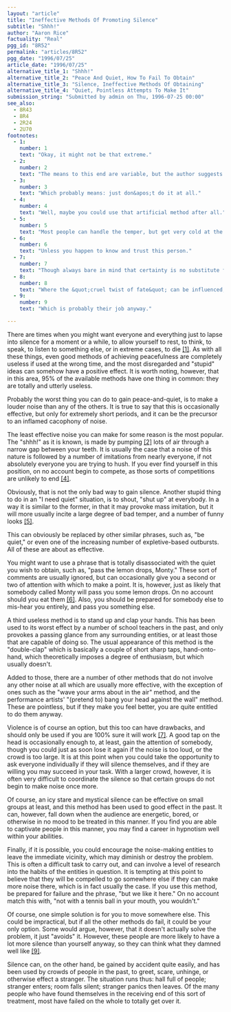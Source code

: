 ```yaml
---
layout: "article"
title: "Ineffective Methods Of Promoting Silence"
subtitle: "Shhh!"
author: "Aaron Rice"
factuality: "Real"
pgg_id: "8R52"
permalink: "articles/8R52"
pgg_date: "1996/07/25"
article_date: "1996/07/25"
alternative_title_1: "Shhh!"
alternative_title_2: "Peace And Quiet, How To Fail To Obtain"
alternative_title_3: "Silence, Ineffective Methods Of Obtaining"
alternative_title_4: "Quiet, Pointless Attempts To Make It"
submission_string: "Submitted by admin on Thu, 1996-07-25 00:00"
see_also:
  - 8R43
  - 8R4
  - 2R24
  - 2U70
footnotes: 
  - 1:
    number: 1
    text: "Okay, it might not be that extreme."
  - 2:
    number: 2
    text: "The means to this end are variable, but the author suggests you use the one you are (usually) born with, and don&apos;t attempt anything foolish [3]."
  - 3:
    number: 3
    text: "Which probably means: just don&apos;t do it at all."
  - 4:
    number: 4
    text: "Well, maybe you could use that artificial method after all."
  - 5:
    number: 5
    text: "Most people can handle the temper, but get very cold at the thought of the bad looks."
  - 6:
    number: 6
    text: "Unless you happen to know and trust this person."
  - 7:
    number: 7
    text: "Though always bare in mind that certainty is no substitute for actuality. Phrases such as, &quot;I&apos;m certain we won&apos;t die,&quot; are often [8] followed by the death of the speaking party."
  - 8:
    number: 8
    text: "Where the &quot;cruel twist of fate&quot; can be influenced, such as in films and other stories, this is always the case. Comedy duo Steve Punt and Hugh Dennis once observed that it is very easy to predict who will die in a film, just by their behaviour in their first appearance. The standard formula for this was &quot;After this war, I&apos;m going to...&quot; Dead."
  - 9:
    number: 9
    text: "Which is probably their job anyway."

---
```

<div>
<p>There are times when you might want everyone and everything just to lapse into silence for a moment or a while, to allow yourself to rest, to think, to speak, to listen to something else, or in extreme cases, to die <a href="#footnote-body.1" name="footnote-link.1" class="footnote-link">[1]</a>. As with all these things, even good methods of achieving peacefulness are completely useless if used at the wrong time, and the most disregarded and "stupid" ideas can somehow have a positive effect. It is worth noting, however, that in this area, 95% of the available methods have one thing in common: they are totally and utterly useless.</p>
<p>Probably the worst thing you can do to gain peace-and-quiet, is to make a louder noise than any of the others. It is true to say that this is occasionally effective, but only for extremely short periods, and it can be the precursor to an inflamed cacophony of noise.</p>
<p>The least effective noise you can make for some reason is the most popular. The "shhh!" as it is known, is made by pumping <a href="#footnote-body.2" name="footnote-link.2" class="footnote-link">[2]</a> lots of air through a narrow gap between your teeth. It is usually the case that a noise of this nature is followed by a number of imitations from nearly everyone, if not absolutely everyone you are trying to hush. If you ever find yourself in this position, on no account begin to compete, as those sorts of competitions are unlikely to end <a href="#footnote-body.4" name="footnote-link.4" class="footnote-link">[4]</a>.</p>
<p>Obviously, that is not the only bad way to gain silence. Another stupid thing to do in an "I need quiet" situation, is to shout, "shut up" at everybody. In a way it is similar to the former, in that it may provoke mass imitation, but it will more usually incite a large degree of bad temper, and a number of funny looks <a href="#footnote-body.5" name="footnote-link.5" class="footnote-link">[5]</a>.</p>
<p>This can obviously be replaced by other similar phrases, such as, "be quiet," or even one of the increasing number of expletive-based outbursts. All of these are about as effective.</p>
<p>You might want to use a phrase that is totally disassociated with the quiet you wish to obtain, such as, "pass the lemon drops, Monty." These sort of comments are usually ignored, but can occasionally give you a second or two of attention with which to make a point. It is, however, just as likely that somebody called Monty will pass you some lemon drops. On no account should you eat them <a href="#footnote-body.6" name="footnote-link.6" class="footnote-link">[6]</a>. Also, you should be prepared for somebody else to mis-hear you entirely, and pass you something else.</p>
<p>A third useless method is to stand up and clap your hands. This has been used to its worst effect by a number of school teachers in the past, and only provokes a passing glance from any surrounding entities, or at least those that are capable of doing so. The usual appearance of this method is the "double-clap" which is basically a couple of short sharp taps, hand-onto-hand, which theoretically imposes a degree of enthusiasm, but which usually doesn't.</p>
<p>Added to those, there are a number of other methods that do not involve any other noise at all which are usually more effective, with the exception of ones such as the "wave your arms about in the air" method, and the performance artists' "(pretend to) bang your head against the wall" method. These are pointless, but if they make you feel better, you are quite entitled to do them anyway.</p>
<p>Violence is of course an option, but this too can have drawbacks, and should only be used if you are 100% sure it will work <a href="#footnote-body.7" name="footnote-link.7" class="footnote-link">[7]</a>. A good tap on the head is occasionally enough to, at least, gain the attention of somebody, though you could just as soon lose it again if the noise is too loud, or the crowd is too large. It is at this point when you could take the opportunity to ask everyone individually if they will silence themselves, and if they are willing you may succeed in your task. With a larger crowd, however, it is often very difficult to coordinate the silence so that certain groups do not begin to make noise once more.</p>
<p>Of course, an icy stare and mystical silence can be effective on small groups at least, and this method has been used to good effect in the past. It can, however, fall down when the audience are energetic, bored, or otherwise in no mood to be treated in this manner. If you find you are able to captivate people in this manner, you may find a career in hypnotism well within your abilities.</p>
<p>Finally, if it is possible, you could encourage the noise-making entities to leave the immediate vicinity, which may diminish or destroy the problem. This is often a difficult task to carry out, and can involve a level of research into the habits of the entities in question. It is tempting at this point to believe that they will be compelled to go somewhere else if they can make more noise there, which is in fact usually the case. If you use this method, be prepared for failure and the phrase, "but we like it here." On no account match this with, "not with a tennis ball in your mouth, you wouldn't."</p>
<p>Of course, one simple solution is for you to move somewhere else. This could be impractical, but if all the other methods do fail, it could be your only option. Some would argue, however, that it doesn't actually solve the problem, it just "avoids" it. However, these people are more likely to have a lot more silence than yourself anyway, so they can think what they damned well like <a href="#footnote-body.9" name="footnote-link.9" class="footnote-link">[9]</a>.</p>
<p>Silence can, on the other hand, be gained by accident quite easily, and has been used by crowds of people in the past, to greet, scare, unhinge, or otherwise effect a stranger. The situation runs thus: hall full of people; stranger enters; room falls silent; stranger panics then leaves. Of the many people who have found themselves in the receiving end of this sort of treatment, most have failed on the whole to totally get over it.</p>
</div>
